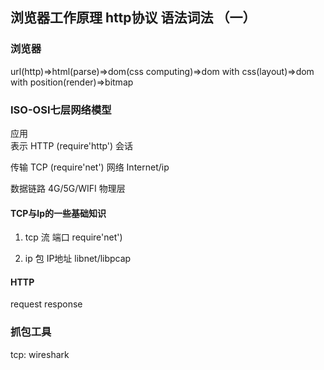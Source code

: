 ## 浏览器工作原理 http协议 语法词法 （一）

### 浏览器
url(http)=>html(parse)=>dom(css computing)=>dom with css(layout)=>dom with position(render)=>bitmap


### ISO-OSI七层网络模型

应用          
表示  HTTP (require'http') 
会话

传输  TCP (require'net')
网络  Internet/ip 

数据链路 4G/5G/WIFI
物理层

#### TCP与Ip的一些基础知识
1. tcp
流
端口
require'net')

2. ip
包
IP地址
libnet/libpcap

#### HTTP
request
response

### 抓包工具
tcp: wireshark

 <Gitalk />